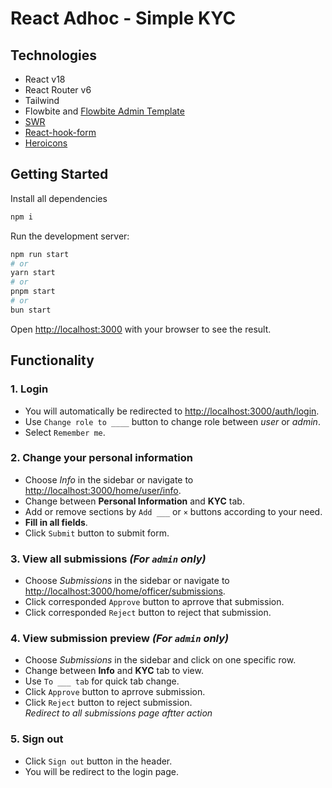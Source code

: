 # React Adhoc - Simple KYC
## Technologies
- React v18
- React Router v6
- Tailwind
- Flowbite and [Flowbite Admin Template](https://github.com/themesberg/flowbite-admin-dashboard/tree/main)
- [SWR](https://swr.vercel.app/)
- [React-hook-form](https://react-hook-form.com/)
- [Heroicons](https://heroicons.com/)
  
## Getting Started
Install all dependencies

```bash
npm i
```

Run the development server:

```bash
npm run start
# or
yarn start
# or
pnpm start
# or
bun start
```

Open [http://localhost:3000](http://localhost:3000) with your browser to see the result.

## Functionality

### 1. Login
- You will automatically be redirected to [http://localhost:3000/auth/login](http://localhost:3000/auth/login).
- Use `Change role to ____` button to change role between *user* or *admin*.
- Select `Remember me`.

### 2. Change your personal information
- Choose *Info* in the sidebar or navigate to [http://localhost:3000/home/user/info](http://localhost:3000/home/user/info).
- Change between **Personal Information** and **KYC** tab.
- Add or remove sections by `Add ___` or `×` buttons according to your need.
- **Fill in all fields**.
- Click `Submit` button to submit form.

### 3. View all submissions ***(For `admin` only)***
- Choose *Submissions* in the sidebar or navigate to [http://localhost:3000/home/officer/submissions](http://localhost:3000/home/officer/submissions).
- Click corresponded `Approve` button to aprrove that submission.
- Click corresponded `Reject` button to reject that submission.

### 4. View submission preview ***(For `admin` only)***
- Choose *Submissions* in the sidebar and click on one specific row.
- Change between **Info** and **KYC** tab to view.
- Use `To ___ tab` for quick tab change.
- Click `Approve` button to aprrove submission.
- Click `Reject` button to reject submission.\
*Redirect to all submissions page aftter action*

### 5. Sign out
- Click `Sign out` button in the header.
- You will be redirect to the login page.
